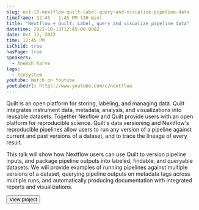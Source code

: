 ```yaml
---
slug: oct-13-nextflow-quilt-label-query-and-visualize-pipeline-data
timeframe: 12:45 - 1:45 PM (30 min)
title: "Nextflow + Quilt: Label, query and visualize pipeline data"
datetime: 2022-10-13T12:45:00.000Z
date: Oct 13, 2022
time: 12:45 PM
isChild: true
hasPage: true
speakers:
  - Aneesh Karve
tags:
  - Ecosystem
youtube: Watch on Youtube
youtubeUrl: https://www.youtube.com/c/nextflow
---
```

Quilt is an open platform for storing, labeling, and managing data. Quilt integrates instrument data, metadata, analysis, and visualizations into reusable datasets. Together Nexflow and Quilt provide users with an open platform for reproducible science. Quilt's data versioning and Nextflow's reproducible pipelines allow users to run any version of a pipeline against current and past versions of a dataset, and to trace the lineage of every result.

This talk will show how Nextflow users can use Quilt to version pipeline inputs, and package pipeline outputs into labeled, findable, and queryable datasets. We will provide examples of running pipelines against multiple versions of a dataset, querying pipeline outputs on metadata tags across multiple runs, and automatically producing documentation with integrated reports and visualizations.

<div>
  <Button to="https://github.com/quiltdata/quilt/" variant="secondary" size="md" arrow>
    View project
  </Button>
</div>
